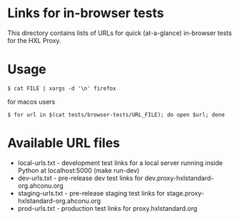 Links for in-browser tests
==========================

This directory contains lists of URLs for quick (at-a-glance) in-browser tests for the HXL Proxy.

# Usage

    $ cat FILE | xargs -d '\n' firefox
 
 for macos users
 
    $ for url in $(cat tests/browser-tests/URL_FILE); do open $url; done

# Available URL files

* local-urls.txt - development test links for a local server running inside Python at localhost:5000 (make run-dev)
* dev-urls.txt - pre-release dev test links for dev.proxy-hxlstandard-org.ahconu.org
* staging-urls.txt - pre-release staging test links for stage.proxy-hxlstandard-org.ahconu.org
* prod-urls.txt - production test links for proxy.hxlstandard.org
